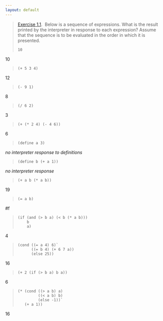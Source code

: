 ```yaml
---
layout: default
---
```


> [Exercise 1.1](https://mitpress.mit.edu/sites/default/files/sicp/full-text/book/book-Z-H-10.html#%_thm_1.1).  Below is a sequence of expressions. What is the result printed by the interpreter in response to each expression? Assume that the sequence is to be evaluated in the order in which it is presented.
>
> `10`

10

> `(+ 5 3 4)`

12

> `(- 9 1)`

8

> `(/ 6 2)`

3

> `(+ (* 2 4) (- 4 6))`

6

> `(define a 3)`

*no interpreter response to definitions*

> `(define b (+ a 1))`

*no interpreter response*

> `(+ a b (* a b))`

19

> `(= a b)`

#f

>     (if (and (> b a) (< b (* a b)))  
>         b  
>         a)

4

>     (cond ((= a 4) 6)` 
>           ((= b 4) (+ 6 7 a))  
>           (else 25))

16

> `(+ 2 (if (> b a) b a))`

6

>     (* (cond ((> a b) a)  
>              ((< a b) b)  
>              (else -1))` 
>        (+ a 1))

16